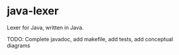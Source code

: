 # java-lexer
Lexer for Java, written in Java.

TODO: Complete javadoc, add makefile, add tests, add conceptual diagrams
